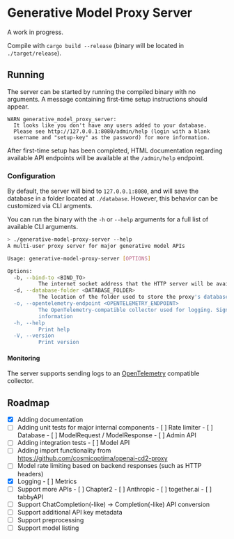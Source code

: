 # Generative Model Proxy Server

A work in progress.

Compile with `cargo build --release` (binary will be located in `./target/release`).

## Running

The server can be started by running the compiled binary with no arguments. A message containing first-time setup instructions should appear.

```
WARN generative_model_proxy_server:
  It looks like you don't have any users added to your database.
  Please see http://127.0.0.1:8080/admin/help (login with a blank
  username and "setup-key" as the password) for more information.
```

After first-time setup has been completed, HTML documentation regarding available API endpoints will be available at the `/admin/help` endpoint.

### Configuration

By default, the server will bind to `127.0.0.1:8080`, and will save the database in a folder located at `./database`. However, this behavior can be customized via CLI argments.

You can run the binary with the `-h` or `--help` arguments for a full list of available CLI arguments.

```bash
> ./generative-model-proxy-server --help
A multi-user proxy server for major generative model APIs

Usage: generative-model-proxy-server [OPTIONS]

Options:
  -b, --bind-to <BIND_TO>
          The internet socket address that the HTTP server will be available on [default: 127.0.0.1:8080]
  -d, --database-folder <DATABASE_FOLDER>
          The location of the folder used to store the proxy's database [default: ./database]
  -o, --opentelemetry-endpoint <OPENTELEMETRY_ENDPOINT>
          The OpenTelemetry-compatible collector used for logging. Signals sent to the collector may contain sensitive
          information
  -h, --help
          Print help
  -V, --version
          Print version
```

#### Monitoring

The server supports sending logs to an [OpenTelemetry](https://opentelemetry.io) compatible collector.

## Roadmap

- [X] Adding documentation
- [ ] Adding unit tests for major internal components
        - [ ] Rate limiter
        - [ ] Database
        - [ ] ModelRequest / ModelResponse
        - [ ] Admin API
- [ ] Adding integration tests
        - [ ] Model API
- [ ] Adding import functionality from https://github.com/cosmicoptima/openai-cd2-proxy
- [ ] Model rate limiting based on backend responses (such as HTTP headers)
- [X] Logging
        - [ ] Metrics
- [ ] Support more APIs
        - [ ] Chapter2
        - [ ] Anthropic
        - [ ] together.ai
        - [ ] tabbyAPI
- [ ] Support ChatCompletion(-like) -> Completion(-like) API conversion
- [ ] Support additional API key metadata
- [ ] Support preprocessing
- [ ] Support model listing
